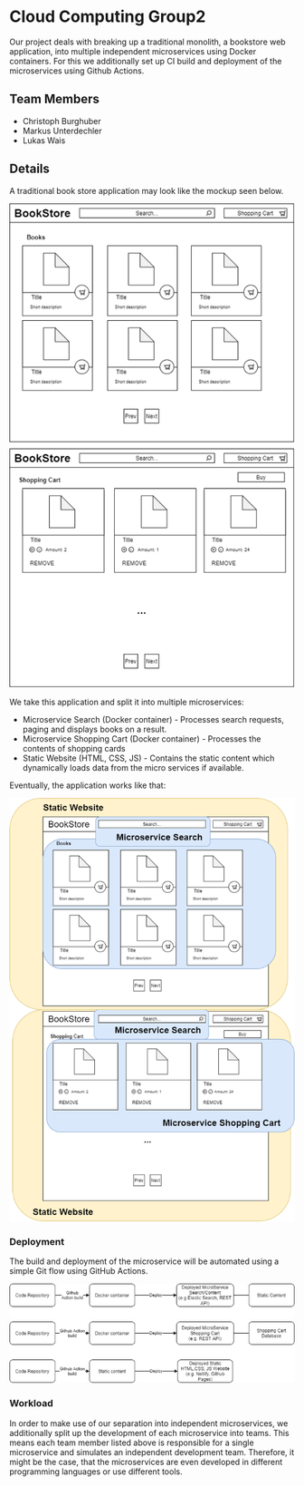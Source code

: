 # Cloud Computing Group2

Our project deals with breaking up a traditional monolith, a bookstore web application, into multiple independent microservices
using Docker containers. For this we additionally set up CI build and deployment of the microservices using Github Actions. 

## Team Members
* Christoph Burghuber
* Markus Unterdechler
* Lukas Wais

## Details

A traditional book store application may look like the mockup seen below. 

![alt tag](mockup.png)

We take this application and split it into multiple microservices:

* Microservice Search (Docker container) - Processes search requests, paging and displays books on a result.
* Microservice Shopping Cart (Docker container) - Processes the contents of shopping cards 
* Static Website (HTML, CSS, JS) - Contains the static content which dynamically loads data from the micro services if available.

Eventually, the application works like that:

![alt tag](mockup-ms.png)

### Deployment

The build and deployment of the microservice will be automated using a simple Git flow using GitHub Actions.

![alt tag](builddeploy.png)

### Workload

In order to make use of our separation into independent microservices, we additionally split up the development of
each microservice into teams. This means each team member listed above is responsible for a single microservice and simulates
an independent development team. Therefore, it might be the case, that the microservices are even developed in different 
programming languages or use different tools.

